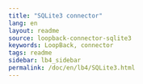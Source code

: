 ```yaml
---
title: "SQLite3 connector"
lang: en
layout: readme
source: loopback-connector-sqlite3
keywords: LoopBack, connector
tags: readme
sidebar: lb4_sidebar
permalink: /doc/en/lb4/SQLite3.html
---
```

